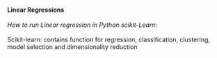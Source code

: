 #### Linear Regressions <br>
*How to run Linear regression in Python scikit-Learn:*<br>
<br>
Scikit-learn: contains function for regression, classification, clustering, model selection and dimensionality reduction<br>
<br>
<br>
<br>
<br>
<br>
<br>
<br>
<br>
